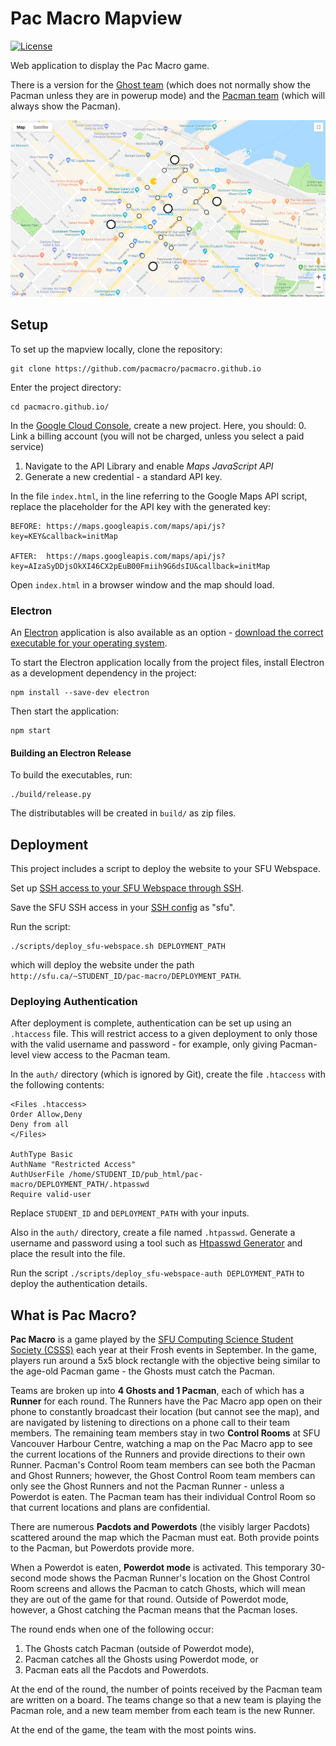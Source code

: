 # Pac Macro Mapview

[![License](https://img.shields.io/github/license/mashape/apistatus.svg?maxAge=2592000)](https://github.com/pacmacro/pacmacro.github.io/blob/master/LICENSE)

Web application to display the Pac Macro game.

There is a version for the [Ghost team](http://www.sfu.ca/~jyl52/pac-macro/ghost) (which does not normally show the Pacman unless they are in powerup mode) and the [Pacman team](http://www.sfu.ca/~jyl52/pac-macro/pacman) (which will always show the Pacman).

![Screenshot](readme-img/screenshot.png)

## Setup

To set up the mapview locally, clone the repository:
```console
git clone https://github.com/pacmacro/pacmacro.github.io
```

Enter the project directory:
```console
cd pacmacro.github.io/
```

In the [Google Cloud Console](https://console.cloud.google.com), create a new project. Here, you should:
0. Link a billing account (you will not be charged, unless you select a paid service)
1. Navigate to the API Library and enable _Maps JavaScript API_
2. Generate a new credential - a standard API key.

In the file `index.html`, in the line referring to the Google Maps API script, replace the placeholder for the API key with the generated key:
```
BEFORE: https://maps.googleapis.com/maps/api/js?key=KEY&callback=initMap

AFTER:  https://maps.googleapis.com/maps/api/js?key=AIzaSyDDjsOkXI46CX2pEuB00Fmiih9G6dsIU&callback=initMap
```

Open `index.html` in a browser window and the map should load.

### Electron

An [Electron](https://electronjs.org) application is also available as an option - [download the correct executable for your operating system](https://github.com/pacmacro/pacmacro.github.io/releases).

To start the Electron application locally from the project files, install Electron as a development dependency in the project:
```
npm install --save-dev electron
```

Then start the application:
```
npm start
```

#### Building an Electron Release

To build the executables, run:
```
./build/release.py
```

The distributables will be created in `build/` as zip files.

## Deployment

This project includes a script to deploy the website to your SFU Webspace.

Set up [SSH access to your SFU Webspace through SSH](https://www.sfu.ca/itservices/publishing/publish_howto/SFTPpublishing.html).

Save the SFU SSH access in your [SSH config](https://nerderati.com/2011/03/17/simplify-your-life-with-an-ssh-config-file/) as "sfu".

Run the script:
```console
./scripts/deploy_sfu-webspace.sh DEPLOYMENT_PATH
```
which will deploy the website under the path `http://sfu.ca/~STUDENT_ID/pac-macro/DEPLOYMENT_PATH`.

### Deploying Authentication

After deployment is complete, authentication can be set up using an `.htaccess` file. This will restrict access to a given deployment to only those with the valid username and password - for example, only giving Pacman-level view access to the Pacman team.

In the `auth/` directory (which is ignored by Git), create the file `.htaccess` with the following contents:
```
<Files .htaccess>
Order Allow,Deny
Deny from all
</Files>

AuthType Basic
AuthName "Restricted Access"
AuthUserFile /home/STUDENT_ID/pub_html/pac-macro/DEPLOYMENT_PATH/.htpasswd
Require valid-user
```

Replace `STUDENT_ID` and `DEPLOYMENT_PATH` with your inputs.

Also in the `auth/` directory, create a file named `.htpasswd`. Generate a username and password using a tool such as [Htpasswd Generator](www.htaccesstools.com/htpasswd-generator/) and place the result into the file.

Run the script `./scripts/deploy_sfu-webspace-auth DEPLOYMENT_PATH` to deploy the authentication details.

## What is Pac Macro?

**Pac Macro** is a game played by the [SFU Computing Science Student Society (CSSS)](http://sfucsss.org/about/csss/) each year at their Frosh events in September. In the game, players run around a 5x5 block rectangle with the objective being similar to the age-old Pacman game - the Ghosts must catch the Pacman.

Teams are broken up into **4 Ghosts and 1 Pacman**, each of which has a **Runner** for each round. The Runners have the Pac Macro app open on their phone to constantly broadcast their location (but cannot see the map), and are navigated by listening to directions on a phone call to their team members. The remaining team members stay in two **Control Rooms** at SFU Vancouver Harbour Centre, watching a map on the Pac Macro app to see the current locations of the Runners and provide directions to their own Runner. Pacman's Control Room team members can see both the Pacman and Ghost Runners; however, the Ghost Control Room team members can only see the Ghost Runners and not the Pacman Runner - unless a Powerdot is eaten. The Pacman team has their individual Control Room so that current locations and plans are confidential.

There are numerous **Pacdots and Powerdots** (the visibly larger Pacdots) scattered around the map which the Pacman must eat. Both provide points to the Pacman, but Powerdots provide more.

When a Powerdot is eaten, **Powerdot mode** is activated. This temporary 30-second mode shows the Pacman Runner's location on the Ghost Control Room screens and allows the Pacman to catch Ghosts, which will mean they are out of the game for that round. Outside of Powerdot mode, however, a Ghost catching the Pacman means that the Pacman loses.

The round ends when one of the following occur:
1. The Ghosts catch Pacman (outside of Powerdot mode),
2. Pacman catches all the Ghosts using Powerdot mode, or
3. Pacman eats all the Pacdots and Powerdots.

At the end of the round, the number of points received by the Pacman team are written on a board. The teams change so that a new team is playing the Pacman role, and a new team member from each team is the new Runner.

At the end of the game, the team with the most points wins.
